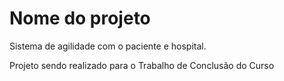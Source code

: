 # Nome do projeto
Sistema de agilidade com o paciente e hospital.

Projeto sendo realizado para o Trabalho de Conclusão do Curso